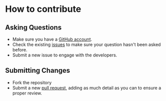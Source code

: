 # How to contribute

## Asking Questions
* Make sure you have a [GitHub account](https://github.com).
* Check the existing [issues](https://github.com/robertcoltheart/Inject/issues) to make sure your question hasn't been asked before.
* Submit a new issue to engage with the developers.

## Submitting Changes
* Fork the repository
* Submit a new [pull request](https://github.com/robertcoltheart/Inject/pulls), adding as much detail as you can to ensure a proper review.

